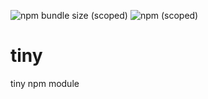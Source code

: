 ![npm bundle size (scoped)](https://img.shields.io/bundlephobia/min/@jcahal/tiny) ![npm (scoped)](https://img.shields.io/npm/v/@jcahal/tiny)

# tiny
tiny npm module 
